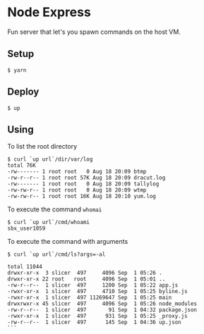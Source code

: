 
# Node Express

Fun server that let's you spawn commands on the host VM.

## Setup

```
$ yarn
```

## Deploy

```
$ up
```

## Using

To list the root directory

```
$ curl `up url`/dir/var/log
total 76K
-rw------- 1 root root   0 Aug 18 20:09 btmp
-rw-r--r-- 1 root root 57K Aug 18 20:09 dracut.log
-rw------- 1 root root   0 Aug 18 20:09 tallylog
-rw-rw-r-- 1 root root   0 Aug 18 20:09 wtmp
-rw-rw-r-- 1 root root 16K Aug 18 20:10 yum.log
```

To execute the command `whomai`

```
$ curl `up url`/cmd/whoami
sbx_user1059

``` 

To execute the command with arguments

````
$ curl `up url`/cmd/ls?args=-al

total 11044
drwxr-xr-x  3 slicer  497     4096 Sep  1 05:26 .
drwxr-xr-x 22 root   root     4096 Sep  1 05:01 ..
-rw-r--r--  1 slicer  497     1200 Sep  1 05:22 app.js
-rwxr-xr-x  1 slicer  497     4710 Sep  1 05:25 byline.js
-rwxr-xr-x  1 slicer  497 11269647 Sep  1 05:25 main
drwxrwxr-x 45 slicer  497     4096 Sep  1 05:26 node_modules
-rw-r--r--  1 slicer  497       91 Sep  1 04:32 package.json
-rwxr-xr-x  1 slicer  497      931 Sep  1 05:25 _proxy.js
-rw-r--r--  1 slicer  497      145 Sep  1 04:36 up.json
```


